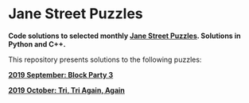 # Jane Street Puzzles
**Code solutions to selected monthly [Jane Street Puzzles](https://www.janestreet.com/puzzles/).
Solutions in Python and C++.**

This repository presents solutions to the following puzzles:

[**2019 September: Block Party 3**](./2019_09/)

[**2019 October: Tri, Tri Again, Again**](./2019_10/)